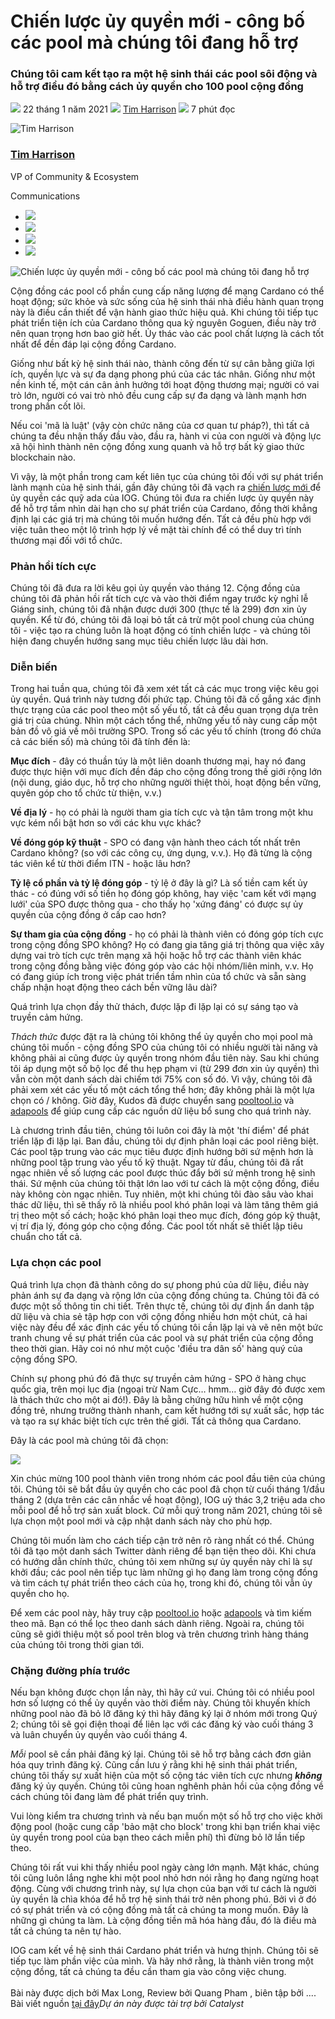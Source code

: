 # Chiến lược ủy quyền mới - công bố các pool mà chúng tôi đang hỗ trợ

### **Chúng tôi cam kết tạo ra một hệ sinh thái các pool sôi động và hỗ trợ điều đó bằng cách ủy quyền cho 100 pool cộng đồng**

![](img/2021-01-22-our-new-delegation-strategy-announcing-the-pools-we-are-supporting.002.png) 22 tháng 1 năm 2021 ![](img/2021-01-22-our-new-delegation-strategy-announcing-the-pools-we-are-supporting.002.png) [Tim Harrison](tmp//en/blog/authors/tim-harrison/page-1/) ![](img/2021-01-22-our-new-delegation-strategy-announcing-the-pools-we-are-supporting.003.png) 7 phút đọc

![Tim Harrison](img/2021-01-22-our-new-delegation-strategy-announcing-the-pools-we-are-supporting.004.png)[](tmp//en/blog/authors/tim-harrison/page-1/)

### [**Tim Harrison**](tmp//en/blog/authors/tim-harrison/page-1/)

VP of Community &amp; Ecosystem

Communications

- ![](img/2021-01-22-our-new-delegation-strategy-announcing-the-pools-we-are-supporting.005.png)[](mailto:tim.harrison@iohk.io "Email")
- ![](img/2021-01-22-our-new-delegation-strategy-announcing-the-pools-we-are-supporting.006.png)[](https://uk.linkedin.com/in/timbharrison "LinkedIn")
- ![](img/2021-01-22-our-new-delegation-strategy-announcing-the-pools-we-are-supporting.007.png)[](https://twitter.com/timbharrison "Twitter")
- ![](img/2021-01-22-our-new-delegation-strategy-announcing-the-pools-we-are-supporting.008.png)[](https://github.com/timbharrison "GitHub")

![Chiến lược ủy quyền mới - công bố các pool mà chúng tôi đang hỗ trợ](img/2021-01-22-our-new-delegation-strategy-announcing-the-pools-we-are-supporting.009.jpeg)

Cộng đồng các pool cổ phần cung cấp năng lượng để mạng  Cardano có thể hoạt động; sức khỏe và sức sống của hệ sinh thái nhà điều hành quan trọng này là điều cần thiết để vận hành giao thức hiệu quả. Khi chúng tôi tiếp tục phát triển tiện ích của Cardano thông qua kỷ nguyên Goguen, điều này trở nên quan trọng hơn bao giờ hết. Ủy thác vào các pool chất lượng là cách tốt nhất để đền đáp lại cộng đồng Cardano.

Giống như bất kỳ hệ sinh thái nào, thành công đến từ sự cân bằng giữa lợi ích, quyền lực và sự đa dạng phong phú của các tác nhân. Giống như một nền kinh tế, một cán cân ảnh hưởng tới hoạt động thương mại; người có vai trò lớn, người có vai trò nhỏ đều cung cấp sự đa dạng và lành mạnh hơn trong phần cốt lõi.

Nếu coi 'mã là luật' (vậy còn chức năng của cơ quan tư pháp?), thì tất cả chúng ta đều nhận thấy đầu vào, đầu ra, hành vi của con người và động lực xã hội hình thành nên cộng đồng xung quanh và hỗ trợ bất kỳ giao thức blockchain nào.

Vì vậy, là một phần trong cam kết liên tục của chúng tôi đối với sự phát triển lành mạnh của hệ sinh thái, gần đây chúng tôi đã vạch ra [chiến lược mới ](https://iohk.io/en/blog/posts/2020/11/24/delegating-with-fresh-purpose/) để ủy quyền các quỹ ada của IOG. Chúng tôi đưa ra chiến lược ủy quyền này để hỗ trợ tầm nhìn dài hạn cho sự phát triển của Cardano, đồng thời khẳng định lại các giá trị mà chúng tôi muốn hướng đến. Tất cả đều phù hợp với việc tuân theo một lộ trình hợp lý về mặt tài chính để có thể duy trì tính thương mại đối với tổ chức.

### **Phản hồi tích cực**

Chúng tôi đã đưa ra lời kêu gọi ủy quyền vào tháng 12. Cộng đồng của chúng tôi đã phản hồi rất tích cực và vào thời điểm ngay trước kỳ nghỉ lễ Giáng sinh, chúng tôi đã nhận được dưới 300 (thực tế là 299) đơn xin ủy quyền. Kể từ đó, chúng tôi đã loại bỏ tất cả trừ một pool chung của chúng tôi - việc tạo ra chúng luôn là hoạt động có tính chiến lược - và chúng tôi hiện đang chuyển hướng sang mục tiêu chiến lược lâu dài hơn.

### **Diễn biến**

Trong hai tuần qua, chúng tôi đã xem xét tất cả các mục trong việc kêu gọi ủy quyền. Quá trình này tương đối phức tạp. Chúng tôi đã cố gắng xác định thực trạng của các pool theo một số yếu tố, tất cả đều quan trọng dựa trên giá trị của chúng. Nhìn một cách tổng thể, những yếu tố này cung cấp một bản đồ vô giá về môi trường SPO. Trong số các yếu tố chính (trong đó chứa cả các biến số) mà chúng tôi đã tính đến là:

**Mục đích** - đây có thuần túy là một liên doanh thương mại, hay nó đang được thực hiện với mục đích đền đáp cho cộng đồng trong thế giới rộng lớn (nội dung, giáo dục, hỗ trợ cho những người thiệt thòi, hoạt động bền vững, quyên góp cho tổ chức từ thiện, v.v.)

**Về địa lý** - họ có phải là người tham gia tích cực và tận tâm trong một khu vực kém nổi bật hơn so với các khu vực khác?

**Về đóng góp kỹ thuật** - SPO có đang vận hành theo cách tốt nhất trên Cardano không? (so với các công cụ, ứng dụng, v.v.). Họ đã từng là cộng tác viên kể từ thời điểm ITN - hoặc lâu hơn?

**Tỷ lệ cổ phần và tỷ lệ đóng góp** - tỷ lệ ở đây là gì? Là số tiền cam kết ủy thác - có đúng với số tiền họ đóng góp không, hay việc 'cam kết với mạng lưới' của SPO được thông qua - cho thấy họ 'xứng đáng' có được sự ủy quyền của cộng đồng ở cấp cao hơn?

**Sự tham gia của cộng đồng** - họ có phải là thành viên có đóng góp tích cực trong cộng đồng SPO không? Họ có đang gia tăng giá trị thông qua việc xây dựng vai trò tích cực trên mạng xã hội hoặc hỗ trợ các thành viên khác trong cộng đồng bằng việc đóng góp vào các hội nhóm/liên minh, v.v. Họ có đang giúp ích trong việc phát triển tầm nhìn của tổ chức và sẵn sàng chấp nhận hoạt động theo cách bền vững lâu dài?

Quá trình lựa chọn đầy thử thách, được lặp đi lặp lại có sự sáng tạo và truyền cảm hứng.

*Thách thức* được đặt ra là chúng tôi không thể ủy quyền cho mọi pool mà chúng tôi muốn - cộng đồng SPO của chúng tôi có nhiều người tài năng và không phải ai cũng được ủy quyền trong nhóm đầu tiên này. Sau khi chúng tôi áp dụng một số bộ lọc để thu hẹp phạm vi (từ 299 đơn xin ủy quyền) thì vẫn còn một danh sách dài chiếm tới 75% con số đó. Vì vậy, chúng tôi đã phải xem xét các yếu tố một cách tổng thể hơn; đây không phải là một lựa chọn có / không. Giờ đây, Kudos đã được chuyển sang [pooltool.io](https://pooltool.io/) và [adapools](https://adapools.org/) để giúp cung cấp các nguồn dữ liệu bổ sung cho quá trình này.

Là chương trình đầu tiên, chúng tôi luôn coi đây là một 'thí điểm' để phát triển lặp đi lặp lại. Ban đầu, chúng tôi dự định phân loại các pool riêng biệt. Các pool tập trung vào các mục tiêu được định hướng bởi sứ mệnh hơn là những pool tập trung vào yếu tố kỹ thuật. Ngay từ đầu, chúng tôi đã rất ngạc nhiên về số lượng các pool được thúc đẩy bởi sứ mệnh trong hệ sinh thái. Sứ mệnh của chúng tôi thật lớn lao với tư cách là một cộng đồng, điều này không còn ngạc nhiên. Tuy nhiên, một khi chúng tôi đào sâu vào khai thác dữ liệu, thì sẽ thấy rõ là nhiều pool khó phân loại và làm tăng thêm giá trị theo một số cách; hoặc khó phân loại theo mục đích, đóng góp kỹ thuật, vị trí địa lý, đóng góp cho cộng đồng. Các pool tốt nhất sẽ thiết lập tiêu chuẩn cho tất cả.

### **Lựa chọn các pool**

Quá trình lựa chọn đã thành công do sự phong phú của dữ liệu, điều này phản ánh sự đa dạng và rộng lớn của cộng đồng chúng ta. Chúng tôi đã có được một số thông tin chi tiết. Trên thực tế, chúng tôi dự định ẩn danh tập dữ liệu và chia sẻ tập hợp con với cộng đồng nhiều hơn một chút, cả hai việc này đều để xác định các yếu tố chúng tôi cần lặp lại và vẽ nên một bức tranh chung về sự phát triển của các pool và sự phát triển của cộng đồng theo thời gian. Hãy coi nó như một cuộc 'điều tra dân số' hàng quý của cộng đồng SPO.

Chính sự phong phú đó đã thực sự truyền cảm hứng - SPO ở hàng chục quốc gia, trên mọi lục địa (ngoại trừ Nam Cực… hmm… giờ đây đó được xem là thách thức cho một ai đó!). Đây là bằng chứng hữu hình về một cộng đồng trẻ, nhưng trưởng thành nhanh, cam kết hướng tới sự xuất sắc, hợp tác và tạo ra sự khác biệt tích cực trên thế giới. Tất cả thông qua Cardano.

Đây là các pool mà chúng tôi đã chọn:

![](img/2021-01-22-our-new-delegation-strategy-announcing-the-pools-we-are-supporting.010.png)

Xin chúc mừng 100 pool thành viên trong nhóm các pool đầu tiên của chúng tôi. Chúng tôi sẽ bắt đầu ủy quyền cho các pool đã chọn từ cuối tháng 1/đầu tháng 2 (dựa trên các cân nhắc về hoạt động), IOG uỷ thác 3,2 triệu ada cho mỗi pool để hỗ trợ sản xuất block. Cứ mỗi quý trong năm 2021, chúng tôi sẽ lựa chọn một pool mới và cập nhật danh sách này cho phù hợp.

Chúng tôi muốn làm cho cách tiếp cận trở nên rõ ràng nhất có thể. Chúng tôi đã tạo một danh sách Twitter dành riêng để bạn tiện theo dõi. Khi chưa có hướng dẫn chính thức, chúng tôi xem những sự  ủy quyền này chỉ là sự khởi đầu; các pool nên tiếp tục làm những gì họ đang làm trong cộng đồng và tìm cách tự phát triển theo cách của họ, trong khi đó, chúng tôi vẫn ủy quyền cho họ.

Để xem các pool này, hãy truy cập [pooltool.io](https://pooltool.io/) hoặc [adapools](https://adapools.org/delegations/input-output?test) và tìm kiếm theo mã. Bạn có thể lọc theo danh sách dành riêng. Ngoài ra, chúng tôi cũng sẽ giới thiệu một số pool trên blog và trên chương trình hàng tháng của chúng tôi trong thời gian tới.

### **Chặng đường phía trước**

Nếu bạn không được chọn lần này, thì hãy cứ vui. Chúng tôi có nhiều pool hơn số lượng có thể ủy quyền vào thời điểm này. Chúng tôi khuyến khích những pool nào đã bỏ lỡ đăng ký thì hãy đăng ký lại ở nhóm mới trong Quý 2; chúng tôi sẽ gọi điện thoại để liên lạc với các đăng ký vào cuối tháng 3 và luân chuyển ủy quyền vào cuối tháng 4.

*Mỗi* pool sẽ cần phải đăng ký lại. Chúng tôi sẽ hỗ trợ bằng cách đơn giản hóa quy trình đăng ký. Cũng cần lưu ý rằng khi hệ sinh thái phát triển, chúng tôi thấy sự xuất hiện của một số cộng tác viên tích cực nhưng ***không*** đăng ký ủy quyền. Chúng tôi cũng hoan nghênh phản hồi của cộng đồng về cách chúng tôi đang làm để phát triển quy trình.

Vui lòng kiểm tra chương trình và nếu bạn muốn một số hỗ trợ cho việc khởi động pool (hoặc cung cấp 'bảo mật cho block' trong khi bạn triển khai việc ủy quyền trong pool của bạn theo cách miễn phí) thì đừng bỏ lỡ lần tiếp theo.

Chúng tôi rất vui khi thấy nhiều pool ngày càng lớn mạnh. Mặt khác, chúng tôi cũng luôn lắng nghe khi một pool nhỏ hơn nói rằng họ đang ngừng hoạt động. Cùng với chương trình này, sự lựa chọn của bạn với tư cách là người ủy quyền là chìa khóa để hỗ trợ hệ sinh thái trở nên phong phú. Bởi vì ở đó có sự phát triển và có cộng đồng mà tất cả chúng ta mong muốn. Đây là những gì chúng ta làm. Là cộng đồng tiền mã hóa hàng đầu, đó là điều mà tất cả chúng ta nên tự hào.

IOG cam kết về hệ sinh thái Cardano phát triển và hưng thịnh. Chúng tôi sẽ tiếp tục làm phần việc của mình. Và hãy nhớ rằng, là thành viên trong một cộng đồng, tất cả chúng ta đều cần tham gia vào công việc chung.<br><br>Bài này được dịch bởi Max Long, Review bởi Quang Pham , biên tập bởi .... Bài viết nguồn [tại đây](https://iohk.io/en/blog/posts/2021/01/22/our-new-delegation-strategy-announcing-the-pools-we-are-supporting/)*Dự án này được tài trợ bởi Catalyst*
